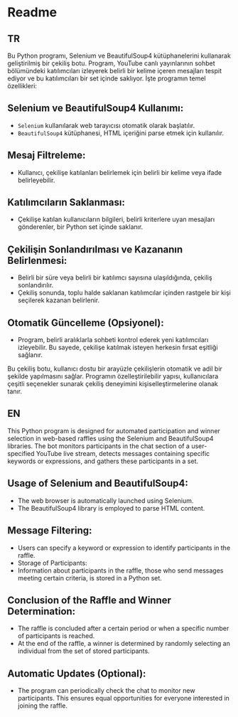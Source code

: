 # Readme 

## TR
Bu Python programı, Selenium ve BeautifulSoup4 kütüphanelerini kullanarak geliştirilmiş bir çekiliş botu. Program, YouTube canlı yayınlarının sohbet bölümündeki katılımcıları izleyerek belirli bir kelime içeren mesajları tespit ediyor ve bu katılımcıları bir set içinde saklıyor. İşte programın temel özellikleri:

## Selenium ve BeautifulSoup4 Kullanımı:
- `Selenium` kullanılarak web tarayıcısı otomatik olarak başlatılır.
- `BeautifulSoup4` kütüphanesi, HTML içeriğini parse etmek için kullanılır.

## Mesaj Filtreleme:
- Kullanıcı, çekilişe katılanları belirlemek için belirli bir kelime veya ifade belirleyebilir.

## Katılımcıların Saklanması:
- Çekilişe katılan kullanıcıların bilgileri, belirli kriterlere uyan mesajları gönderenler, bir Python set içinde saklanır.

## Çekilişin Sonlandırılması ve Kazananın Belirlenmesi:
- Belirli bir süre veya belirli bir katılımcı sayısına ulaşıldığında, çekiliş sonlandırılır.
- Çekiliş sonunda, toplu halde saklanan katılımcılar içinden rastgele bir kişi seçilerek kazanan belirlenir.

## Otomatik Güncelleme (Opsiyonel):
- Program, belirli aralıklarla sohbeti kontrol ederek yeni katılımcıları izleyebilir. Bu sayede, çekilişe katılmak isteyen herkesin fırsat eşitliği sağlanır.

Bu çekiliş botu, kullanıcı dostu bir arayüzle çekilişlerin otomatik ve adil bir şekilde yapılmasını sağlar. Programın özelleştirilebilir yapısı, kullanıcılara çeşitli seçenekler sunarak çekiliş deneyimini kişiselleştirmelerine olanak tanır.

## EN
This Python program is designed for automated participation and winner selection in web-based raffles using the Selenium and BeautifulSoup4 libraries. The bot monitors participants in the chat section of a user-specified YouTube live stream, detects messages containing specific keywords or expressions, and gathers these participants in a set.

## Usage of Selenium and BeautifulSoup4:
- The web browser is automatically launched using Selenium.
- The BeautifulSoup4 library is employed to parse HTML content.

## Message Filtering:
- Users can specify a keyword or expression to identify participants in the raffle.
- Storage of Participants:
- Information about participants in the raffle, those who send messages meeting certain criteria, is stored in a Python set.

## Conclusion of the Raffle and Winner Determination:
- The raffle is concluded after a certain period or when a specific number of participants is reached.
- At the end of the raffle, a winner is determined by randomly selecting an individual from the set of stored participants.

## Automatic Updates (Optional):
- The program can periodically check the chat to monitor new participants. This ensures equal opportunities for everyone interested in joining the raffle.
